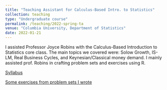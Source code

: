 ```yaml
---
title: "Teaching Assistant for Calculus-Based Intro. to Statistics"
collection: teaching
type: "Undergraduate course"
permalink: /teaching/2022-spring-ta
venue: "Columbia University, Department of Statistics"
date: 2022-01-21
---
```

I assisted Professor Joyce Robins with the Calculus-Based Introduction to Statistics core class. The main topics we covered were: Solow Growth, IS-LM, Real Business Cycles, and Keynesian/Classical money demand. I mainly assisted prof. Robins in crafting problem sets and exercises using R. 

[Syllabus]()

[Some exercises from problem sets I wrote]()
